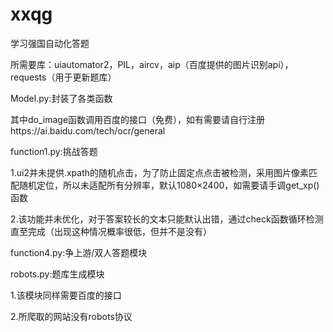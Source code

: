 # xxqg
学习强国自动化答题

所需要库：uiautomator2，PIL，aircv，aip（百度提供的图片识别api），requests（用于更新题库）

Model.py:封装了各类函数

其中do_image函数调用百度的接口（免费），如有需要请自行注册https://ai.baidu.com/tech/ocr/general

function1.py:挑战答题

1.ui2并未提供.xpath的随机点击，为了防止固定点点击被检测，采用图片像素匹配随机定位，所以未适配所有分辨率，默认1080×2400，如需要请手调get_xp()函数

2.该功能并未优化，对于答案较长的文本只能默认出错，通过check函数循环检测直至完成（出现这种情况概率很低，但并不是没有）

function4.py:争上游/双人答题模块


robots.py:题库生成模块

1.该模块同样需要百度的接口

2.所爬取的网站没有robots协议
